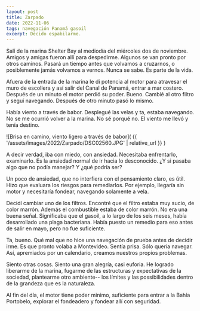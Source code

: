 ```yaml
---
layout: post
title: Zarpado
date: 2022-11-06
tags: navegación Panamá gasoil
excerpt: Decido espabilarme.
---
```


Salí de la marina Shelter Bay al mediodía del miércoles dos de noviembre.
Amigos y amigas fueron allí para despedirme. Algunos se van pronto por otros
caminos. Pasará un tiempo antes que volvamos a cruzarnos, o posiblemente jamás
volvamos a vernos. Nunca se sabe. Es parte de la vida.

Afuera de la entrada de la marina le di potencia al motor para atravesar el
muro de escollera y así salir del Canal de Panamá, entrar a mar costero.
Después de un minuto el motor perdió su poder. Bueno. Cambié al otro filtro y
seguí navegando. Después de otro minuto pasó lo mismo.

Había viento a través de babor. Desplegué las velas y ta, estaba navegando.
No se me ocurrió volver a la marina. No sé porqué no. El viento me llevó y
tenía destino.

![Brisa en camino, viento ligero a través de babor](
  {{ '/assets/images/2022/Zarpado/DSC02560.JPG' | relative_url }}
)

A decir verdad, iba con miedo, con ansiedad. Necesitaba enfrentarlo,
examinarlo. Es la ansiedad normal de ir hacia lo desconocido.
¿Y si pasaba algo que no podía manejar? Y ¿qué podría ser?

Un poco de ansiedad, que no interfiera con el pensamiento claro, es útil.
Hizo que evaluara los riesgos para remediarlos. Por ejemplo, llegaría sin motor
y necesitaría fondear, navegando solamente a vela.

Decidí cambiar uno de los filtros. Encontré que el filtro estaba muy sucio, de
color marrón. Además el combustible estaba de color marrón. No era una buena
señal. Significaba que el gasoil, a lo largo de los seis meses, había
desarrollado una plaga bacteriana. Había puesto un remedio para eso antes de
salir en mayo, pero no fue suficiente.

Ta, bueno. Qué mal que no hice una navegación de prueba antes de
decidir irme. Es que pronto volaba a Montevideo.
Sentía prisa. Sólo quería navegar. Así, apremiados por un calendario,
creamos nuestros propios problemas.

Siento otras cosas. Siento una gran alegría, casi euforia. He logrado
liberarme de la marina, fugarme de las estructuras y expectativas de la
sociedad, plantearme otro ambiente-- los límites y las possibilidades dentro de
la grandeza que es la naturaleza.

Al fin del día, el motor tiene poder minimo, suficiente para entrar a la
Bahía Portobelo, explorar el fondeadero y fondear allí con seguridad.

